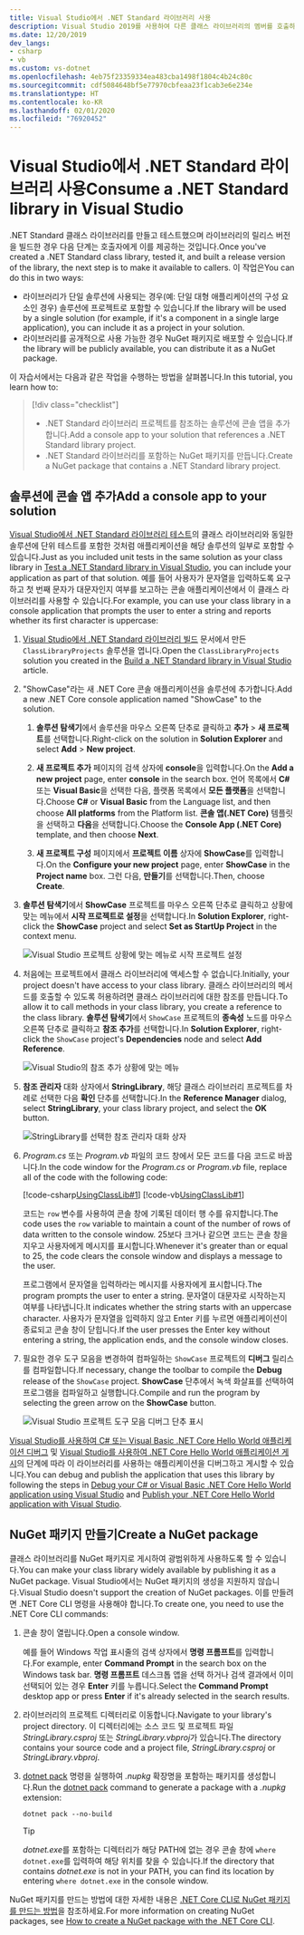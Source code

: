 ```yaml
---
title: Visual Studio에서 .NET Standard 라이브러리 사용
description: Visual Studio 2019를 사용하여 다른 클래스 라이브러리의 멤버를 호출하는 .NET Core 애플리케이션을 빌드합니다.
ms.date: 12/20/2019
dev_langs:
- csharp
- vb
ms.custom: vs-dotnet
ms.openlocfilehash: 4eb75f23359334ea483cba1498f1804c4b24c80c
ms.sourcegitcommit: cdf5084648bf5e77970cbfeaa23f1cab3e6e234e
ms.translationtype: HT
ms.contentlocale: ko-KR
ms.lasthandoff: 02/01/2020
ms.locfileid: "76920452"
---
```

# <a name="consume-a-net-standard-library-in-visual-studio"></a><span data-ttu-id="dea4e-103">Visual Studio에서 .NET Standard 라이브러리 사용</span><span class="sxs-lookup"><span data-stu-id="dea4e-103">Consume a .NET Standard library in Visual Studio</span></span>

<span data-ttu-id="dea4e-104">.NET Standard 클래스 라이브러리를 만들고 테스트했으며 라이브러리의 릴리스 버전을 빌드한 경우 다음 단계는 호출자에게 이를 제공하는 것입니다.</span><span class="sxs-lookup"><span data-stu-id="dea4e-104">Once you've created a .NET Standard class library, tested it, and built a release version of the library, the next step is to make it available to callers.</span></span> <span data-ttu-id="dea4e-105">이 작업은</span><span class="sxs-lookup"><span data-stu-id="dea4e-105">You can do this in two ways:</span></span>

- <span data-ttu-id="dea4e-106">라이브러리가 단일 솔루션에 사용되는 경우(예: 단일 대형 애플리케이션의 구성 요소인 경우) 솔루션에 프로젝트로 포함할 수 있습니다.</span><span class="sxs-lookup"><span data-stu-id="dea4e-106">If the library will be used by a single solution (for example, if it's a component in a single large application), you can include it as a project in your solution.</span></span>
- <span data-ttu-id="dea4e-107">라이브러리를 공개적으로 사용 가능한 경우 NuGet 패키지로 배포할 수 있습니다.</span><span class="sxs-lookup"><span data-stu-id="dea4e-107">If the library will be publicly available, you can distribute it as a NuGet package.</span></span>

<span data-ttu-id="dea4e-108">이 자습서에서는 다음과 같은 작업을 수행하는 방법을 살펴봅니다.</span><span class="sxs-lookup"><span data-stu-id="dea4e-108">In this tutorial, you learn how to:</span></span>
> [!div class="checklist"]
>
> - <span data-ttu-id="dea4e-109">.NET Standard 라이브러리 프로젝트를 참조하는 솔루션에 콘솔 앱을 추가합니다.</span><span class="sxs-lookup"><span data-stu-id="dea4e-109">Add a console app to your solution that references a .NET Standard library project.</span></span>
> - <span data-ttu-id="dea4e-110">.NET Standard 라이브러리를 포함하는 NuGet 패키지를 만듭니다.</span><span class="sxs-lookup"><span data-stu-id="dea4e-110">Create a NuGet package that contains a .NET Standard library project.</span></span>

## <a name="add-a-console-app-to-your-solution"></a><span data-ttu-id="dea4e-111">솔루션에 콘솔 앱 추가</span><span class="sxs-lookup"><span data-stu-id="dea4e-111">Add a console app to your solution</span></span>

<span data-ttu-id="dea4e-112">[Visual Studio에서 .NET Standard 라이브러리 테스트](testing-library-with-visual-studio.md)의 클래스 라이브러리와 동일한 솔루션에 단위 테스트를 포함한 것처럼 애플리케이션을 해당 솔루션의 일부로 포함할 수 있습니다.</span><span class="sxs-lookup"><span data-stu-id="dea4e-112">Just as you included unit tests in the same solution as your class library in [Test a .NET Standard library in Visual Studio](testing-library-with-visual-studio.md), you can include your application as part of that solution.</span></span> <span data-ttu-id="dea4e-113">예를 들어 사용자가 문자열을 입력하도록 요구하고 첫 번째 문자가 대문자인지 여부를 보고하는 콘솔 애플리케이션에서 이 클래스 라이브러리를 사용할 수 있습니다.</span><span class="sxs-lookup"><span data-stu-id="dea4e-113">For example, you can use your class library in a console application that prompts the user to enter a string and reports whether its first character is uppercase:</span></span>

1. <span data-ttu-id="dea4e-114">[Visual Studio에서 .NET Standard 라이브러리 빌드](library-with-visual-studio.md) 문서에서 만든 `ClassLibraryProjects` 솔루션을 엽니다.</span><span class="sxs-lookup"><span data-stu-id="dea4e-114">Open the `ClassLibraryProjects` solution you created in the [Build a .NET Standard library in Visual Studio](library-with-visual-studio.md) article.</span></span>

1. <span data-ttu-id="dea4e-115">"ShowCase"라는 새 .NET Core 콘솔 애플리케이션을 솔루션에 추가합니다.</span><span class="sxs-lookup"><span data-stu-id="dea4e-115">Add a new .NET Core console application named "ShowCase" to the solution.</span></span>

   1. <span data-ttu-id="dea4e-116">**솔루션 탐색기**에서 솔루션을 마우스 오른쪽 단추로 클릭하고 **추가** > **새 프로젝트**를 선택합니다.</span><span class="sxs-lookup"><span data-stu-id="dea4e-116">Right-click on the solution in **Solution Explorer** and select **Add** > **New project**.</span></span>

   1. <span data-ttu-id="dea4e-117">**새 프로젝트 추가** 페이지의 검색 상자에 **console**을 입력합니다.</span><span class="sxs-lookup"><span data-stu-id="dea4e-117">On the **Add a new project** page, enter **console** in the search box.</span></span> <span data-ttu-id="dea4e-118">언어 목록에서 **C#** 또는 **Visual Basic**을 선택한 다음, 플랫폼 목록에서 **모든 플랫폼**을 선택합니다.</span><span class="sxs-lookup"><span data-stu-id="dea4e-118">Choose **C#** or **Visual Basic** from the Language list, and then choose **All platforms** from the Platform list.</span></span> <span data-ttu-id="dea4e-119">**콘솔 앱(.NET Core)** 템플릿을 선택하고 **다음**을 선택합니다.</span><span class="sxs-lookup"><span data-stu-id="dea4e-119">Choose the **Console App (.NET Core)** template, and then choose **Next**.</span></span>

   1. <span data-ttu-id="dea4e-120">**새 프로젝트 구성** 페이지에서 **프로젝트 이름** 상자에 **ShowCase**를 입력합니다.</span><span class="sxs-lookup"><span data-stu-id="dea4e-120">On the **Configure your new project** page, enter **ShowCase** in the **Project name** box.</span></span> <span data-ttu-id="dea4e-121">그런 다음, **만들기**를 선택합니다.</span><span class="sxs-lookup"><span data-stu-id="dea4e-121">Then, choose **Create**.</span></span>

1. <span data-ttu-id="dea4e-122">**솔루션 탐색기**에서 **ShowCase** 프로젝트를 마우스 오른쪽 단추로 클릭하고 상황에 맞는 메뉴에서 **시작 프로젝트로 설정**을 선택합니다.</span><span class="sxs-lookup"><span data-stu-id="dea4e-122">In **Solution Explorer**, right-click the **ShowCase** project and select **Set as StartUp Project** in the context menu.</span></span>

   ![Visual Studio 프로젝트 상황에 맞는 메뉴로 시작 프로젝트 설정](./media/consuming-library-with-visual-studio/set-startup-project-context-menu.png)

1. <span data-ttu-id="dea4e-124">처음에는 프로젝트에서 클래스 라이브러리에 액세스할 수 없습니다.</span><span class="sxs-lookup"><span data-stu-id="dea4e-124">Initially, your project doesn't have access to your class library.</span></span> <span data-ttu-id="dea4e-125">클래스 라이브러리의 메서드를 호출할 수 있도록 허용하려면 클래스 라이브러리에 대한 참조를 만듭니다.</span><span class="sxs-lookup"><span data-stu-id="dea4e-125">To allow it to call methods in your class library, you create a reference to the class library.</span></span> <span data-ttu-id="dea4e-126">**솔루션 탐색기**에서 `ShowCase` 프로젝트의 **종속성** 노드를 마우스 오른쪽 단추로 클릭하고 **참조 추가**를 선택합니다.</span><span class="sxs-lookup"><span data-stu-id="dea4e-126">In **Solution Explorer**, right-click the `ShowCase` project's **Dependencies** node and select **Add Reference**.</span></span>

   ![Visual Studio의 참조 추가 상황에 맞는 메뉴](./media/consuming-library-with-visual-studio/add-reference-context-menu.png)

1. <span data-ttu-id="dea4e-128">**참조 관리자** 대화 상자에서 **StringLibrary**, 해당 클래스 라이브러리 프로젝트를 차례로 선택한 다음 **확인** 단추를 선택합니다.</span><span class="sxs-lookup"><span data-stu-id="dea4e-128">In the **Reference Manager** dialog, select **StringLibrary**, your class library project, and select the **OK** button.</span></span>

   ![StringLibrary를 선택한 참조 관리자 대화 상자](./media/consuming-library-with-visual-studio/manage-project-references.png)

1. <span data-ttu-id="dea4e-130">*Program.cs* 또는 *Program.vb* 파일의 코드 창에서 모든 코드를 다음 코드로 바꿉니다.</span><span class="sxs-lookup"><span data-stu-id="dea4e-130">In the code window for the *Program.cs* or *Program.vb* file, replace all of the code with the following code:</span></span>

   [!code-csharp[UsingClassLib#1](~/samples/snippets/csharp/getting_started/with_visual_studio_2017/showcase.cs)]
   [!code-vb[UsingClassLib#1](~/samples/snippets/core/tutorials/vb-library-with-visual-studio/showcase.vb)]

   <span data-ttu-id="dea4e-131">코드는 `row` 변수를 사용하여 콘솔 창에 기록된 데이터 행 수를 유지합니다.</span><span class="sxs-lookup"><span data-stu-id="dea4e-131">The code uses the `row` variable to maintain a count of the number of rows of data written to the console window.</span></span> <span data-ttu-id="dea4e-132">25보다 크거나 같으면 코드는 콘솔 창을 지우고 사용자에게 메시지를 표시합니다.</span><span class="sxs-lookup"><span data-stu-id="dea4e-132">Whenever it's greater than or equal to 25, the code clears the console window and displays a message to the user.</span></span>

   <span data-ttu-id="dea4e-133">프로그램에서 문자열을 입력하라는 메시지를 사용자에게 표시합니다.</span><span class="sxs-lookup"><span data-stu-id="dea4e-133">The program prompts the user to enter a string.</span></span> <span data-ttu-id="dea4e-134">문자열이 대문자로 시작하는지 여부를 나타냅니다.</span><span class="sxs-lookup"><span data-stu-id="dea4e-134">It indicates whether the string starts with an uppercase character.</span></span> <span data-ttu-id="dea4e-135">사용자가 문자열을 입력하지 않고 Enter 키를 누르면 애플리케이션이 종료되고 콘솔 창이 닫힙니다.</span><span class="sxs-lookup"><span data-stu-id="dea4e-135">If the user presses the Enter key without entering a string, the application ends, and the console window closes.</span></span>

1. <span data-ttu-id="dea4e-136">필요한 경우 도구 모음을 변경하여 컴파일하는 `ShowCase` 프로젝트의 **디버그** 릴리스를 컴파일합니다.</span><span class="sxs-lookup"><span data-stu-id="dea4e-136">If necessary, change the toolbar to compile the **Debug** release of the `ShowCase` project.</span></span> <span data-ttu-id="dea4e-137">**ShowCase** 단추에서 녹색 화살표를 선택하여 프로그램을 컴파일하고 실행합니다.</span><span class="sxs-lookup"><span data-stu-id="dea4e-137">Compile and run the program by selecting the green arrow on the **ShowCase** button.</span></span>

   ![Visual Studio 프로젝트 도구 모음 디버그 단추 표시](./media/consuming-library-with-visual-studio/visual-studio-project-toolbar.png)

<span data-ttu-id="dea4e-139">[Visual Studio를 사용하여 C# 또는 Visual Basic .NET Core Hello World 애플리케이션 디버그](debugging-with-visual-studio.md) 및 [Visual Studio를 사용하여 .NET Core Hello World 애플리케이션 게시](publishing-with-visual-studio.md)의 단계에 따라 이 라이브러리를 사용하는 애플리케이션을 디버그하고 게시할 수 있습니다.</span><span class="sxs-lookup"><span data-stu-id="dea4e-139">You can debug and publish the application that uses this library by following the steps in [Debug your C# or Visual Basic .NET Core Hello World application using Visual Studio](debugging-with-visual-studio.md) and [Publish your .NET Core Hello World application with Visual Studio](publishing-with-visual-studio.md).</span></span>

## <a name="create-a-nuget-package"></a><span data-ttu-id="dea4e-140">NuGet 패키지 만들기</span><span class="sxs-lookup"><span data-stu-id="dea4e-140">Create a NuGet package</span></span>

<span data-ttu-id="dea4e-141">클래스 라이브러리를 NuGet 패키지로 게시하여 광범위하게 사용하도록 할 수 있습니다.</span><span class="sxs-lookup"><span data-stu-id="dea4e-141">You can make your class library widely available by publishing it as a NuGet package.</span></span> <span data-ttu-id="dea4e-142">Visual Studio에서는 NuGet 패키지의 생성을 지원하지 않습니다.</span><span class="sxs-lookup"><span data-stu-id="dea4e-142">Visual Studio doesn't support the creation of NuGet packages.</span></span> <span data-ttu-id="dea4e-143">이를 만들려면 .NET Core CLI 명령을 사용해야 합니다.</span><span class="sxs-lookup"><span data-stu-id="dea4e-143">To create one, you need to use the .NET Core CLI commands:</span></span>

1. <span data-ttu-id="dea4e-144">콘솔 창이 열립니다.</span><span class="sxs-lookup"><span data-stu-id="dea4e-144">Open a console window.</span></span>

   <span data-ttu-id="dea4e-145">예를 들어 Windows 작업 표시줄의 검색 상자에서 **명령 프롬프트**를 입력합니다.</span><span class="sxs-lookup"><span data-stu-id="dea4e-145">For example, enter **Command Prompt** in the search box on the Windows task bar.</span></span> <span data-ttu-id="dea4e-146">**명령 프롬프트** 데스크톱 앱을 선택 하거나 검색 결과에서 이미 선택되어 있는 경우 **Enter** 키를 누릅니다.</span><span class="sxs-lookup"><span data-stu-id="dea4e-146">Select the **Command Prompt** desktop app or press **Enter** if it's already selected in the search results.</span></span>

1. <span data-ttu-id="dea4e-147">라이브러리의 프로젝트 디렉터리로 이동합니다.</span><span class="sxs-lookup"><span data-stu-id="dea4e-147">Navigate to your library's project directory.</span></span> <span data-ttu-id="dea4e-148">이 디렉터리에는 소스 코드 및 프로젝트 파일 *StringLibrary.csproj* 또는 *StringLibrary.vbproj*가 있습니다.</span><span class="sxs-lookup"><span data-stu-id="dea4e-148">The directory contains your source code and a project file, *StringLibrary.csproj* or *StringLibrary.vbproj*.</span></span>

1. <span data-ttu-id="dea4e-149">[dotnet pack](../tools/dotnet-pack.md) 명령을 실행하여 *.nupkg* 확장명을 포함하는 패키지를 생성합니다.</span><span class="sxs-lookup"><span data-stu-id="dea4e-149">Run the [dotnet pack](../tools/dotnet-pack.md) command to generate a package with a *.nupkg* extension:</span></span>

   ```dotnetcli
   dotnet pack --no-build
   ```

   > [!TIP]
   > <span data-ttu-id="dea4e-150">*dotnet.exe*를 포함하는 디렉터리가 해당 PATH에 없는 경우 콘솔 창에 `where dotnet.exe`를 입력하여 해당 위치를 찾을 수 있습니다.</span><span class="sxs-lookup"><span data-stu-id="dea4e-150">If the directory that contains *dotnet.exe* is not in your PATH, you can find its location by entering `where dotnet.exe` in the console window.</span></span>

<span data-ttu-id="dea4e-151">NuGet 패키지를 만드는 방법에 대한 자세한 내용은 [.NET Core CLI로 NuGet 패키지를 만드는 방법](../deploying/creating-nuget-packages.md)을 참조하세요.</span><span class="sxs-lookup"><span data-stu-id="dea4e-151">For more information on creating NuGet packages, see [How to create a NuGet package with the .NET Core CLI](../deploying/creating-nuget-packages.md).</span></span>
